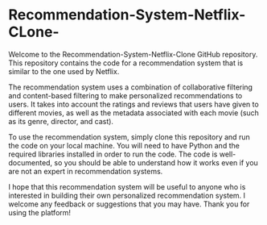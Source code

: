 # Recommendation-System-Netflix-CLone-

Welcome to the Recommendation-System-Netflix-Clone GitHub repository. This repository contains the code for a recommendation system that is similar to the one used by Netflix.

The recommendation system uses a combination of collaborative filtering and content-based filtering to make personalized recommendations to users. It takes into account the ratings and reviews that users have given to different movies, as well as the metadata associated with each movie (such as its genre, director, and cast).


To use the recommendation system, simply clone this repository and run the code on your local machine. You will need to have Python and the required libraries installed in order to run the code. The code is well-documented, so you should be able to understand how it works even if you are not an expert in recommendation systems.

I hope that this recommendation system will be useful to anyone who is interested in building their own personalized recommendation system. I welcome any feedback or suggestions that you may have. Thank you for using the platform!

